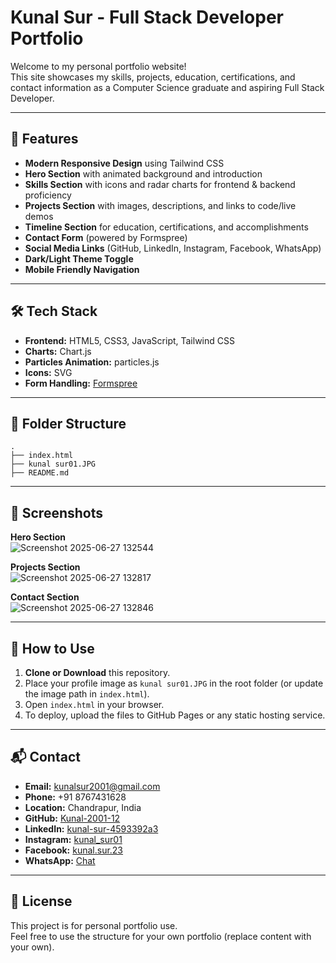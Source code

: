 # Kunal Sur - Full Stack Developer Portfolio

Welcome to my personal portfolio website!  
This site showcases my skills, projects, education, certifications, and contact information as a Computer Science graduate and aspiring Full Stack Developer.

---

## 🚀 Features

- **Modern Responsive Design** using Tailwind CSS
- **Hero Section** with animated background and introduction
- **Skills Section** with icons and radar charts for frontend & backend proficiency
- **Projects Section** with images, descriptions, and links to code/live demos
- **Timeline Section** for education, certifications, and accomplishments
- **Contact Form** (powered by Formspree)
- **Social Media Links** (GitHub, LinkedIn, Instagram, Facebook, WhatsApp)
- **Dark/Light Theme Toggle**
- **Mobile Friendly Navigation**

---

## 🛠️ Tech Stack

- **Frontend:** HTML5, CSS3, JavaScript, Tailwind CSS
- **Charts:** Chart.js
- **Particles Animation:** particles.js
- **Icons:** SVG
- **Form Handling:** [Formspree](https://formspree.io/)

---

## 📂 Folder Structure

```
.
├── index.html
├── kunal sur01.JPG         
├── README.md
```

---

## 📸 Screenshots

**Hero Section**  
![Screenshot 2025-06-27 132544](https://github.com/user-attachments/assets/cf4bd9fb-f16d-4b79-a027-acc79592b217)


**Projects Section**  
![Screenshot 2025-06-27 132817](https://github.com/user-attachments/assets/379e972d-14c9-4e86-b097-43d6903e5472)


**Contact Section**  
![Screenshot 2025-06-27 132846](https://github.com/user-attachments/assets/c3a32c77-e635-4d6f-939a-0f7b2176ae02)


---

## 📝 How to Use

1. **Clone or Download** this repository.
2. Place your profile image as `kunal sur01.JPG` in the root folder (or update the image path in `index.html`).
3. Open `index.html` in your browser.
4. To deploy, upload the files to GitHub Pages or any static hosting service.

---

## 📬 Contact

- **Email:** kunalsur2001@gmail.com
- **Phone:** +91 8767431628
- **Location:** Chandrapur, India
- **GitHub:** [Kunal-2001-12](https://github.com/Kunal-2001-12)
- **LinkedIn:** [kunal-sur-4593392a3](https://www.linkedin.com/in/kunal-sur-4593392a3/)
- **Instagram:** [kunal_sur01](https://www.instagram.com/kunal_sur01/?hl=en)
- **Facebook:** [kunal.sur.23](https://www.facebook.com/kunal.sur.23)
- **WhatsApp:** [Chat](https://wa.me/918767431628)

---

## 📄 License

This project is for personal portfolio use.  
Feel free to use the structure for your own portfolio (replace content with your own).
